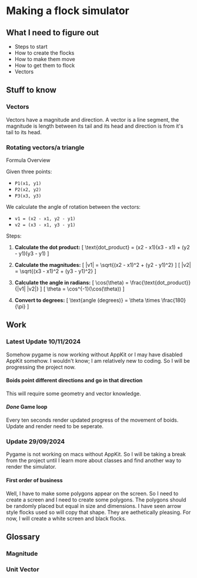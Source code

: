 # Making a flock simulator

## What I need to figure out
* Steps to start
* How to create the flocks
* How to make them move
* How to get them to flock
* Vectors

## Stuff to know
### Vectors
Vectors have a magnitude and direction. A vector is a line segment, the magnitude is length between its tail and its head and direction is from it's tail to its head. 
### Rotating vectors/a triangle
Formula Overview

Given three points:
- `P1(x1, y1)`
- `P2(x2, y2)`
- `P3(x3, y3)`

We calculate the angle of rotation between the vectors:
- `v1 = (x2 - x1, y2 - y1)`  
- `v2 = (x3 - x1, y3 - y1)`

Steps:
1. **Calculate the dot product:**
   \[
   \text{dot\_product} = (x2 - x1)(x3 - x1) + (y2 - y1)(y3 - y1)
   \]

2. **Calculate the magnitudes:**
   \[
   \|v1\| = \sqrt{(x2 - x1)^2 + (y2 - y1)^2}
   \]
   \[
   \|v2\| = \sqrt{(x3 - x1)^2 + (y3 - y1)^2}
   \]

3. **Calculate the angle in radians:**
   \[
   \cos(\theta) = \frac{\text{dot\_product}}{\|v1\| \|v2\|}
   \]
   \[
   \theta = \cos^{-1}(\cos(\theta))
   \]

4. **Convert to degrees:**
   \[
   \text{angle (degrees)} = \theta \times \frac{180}{\pi}
   \]

## Work
### Latest Update 10/11/2024
Somehow pygame is now working without AppKit or I may have disabled AppKit somehow. I wouldn't know; I am relatively new to coding. So I will be progressing the project now.
#### Boids point different directions and go in that direction
This will require some geometry and vector knowledge.
#### *Done* Game loop
Every ten seconds render updated progress of the movement of boids. Update and render need to be seperate. 

### Update 29/09/2024
Pygame is not working on macs without AppKit. So I will be taking a break from the project until I learn more about classes and find another way to render the simulator.
#### First order of business
Well, I have to make some polygons appear on the screen. So I need to create a screen and I need to create some polygons. The polygons should be randomly placed but equal in size and dimensions. I have seen arrow style flocks used so will copy that shape. They are aethetically pleasing. For now, I will create a white screen and black flocks.

## Glossary

### Magnitude
### Unit Vector
### 